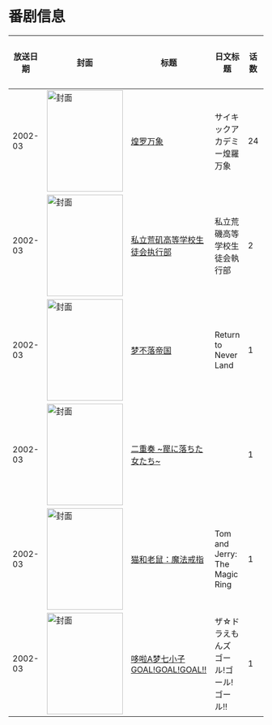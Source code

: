 # 番剧信息

|放送日期|封面|标题|日文标题|话数|评分|评分人数|
|---|---|---|---|---|---|---|
|2002-03|<img src="//lain.bgm.tv/pic/cover/c/ef/35/4210_1k11k.jpg" alt="封面" style="width:150px;height:200px;object-fit:cover;">|[煌罗万象](https://bangumi.tv/subject/4210)|サイキックアカデミー煌羅万象|24|5.5|24人评分|
|2002-03|<img src="//lain.bgm.tv/pic/cover/c/cd/f9/95526_sGw9w.jpg" alt="封面" style="width:150px;height:200px;object-fit:cover;">|[私立荒矶高等学校生徒会执行部](https://bangumi.tv/subject/95526)|私立荒磯高等学校生徒会執行部|2|6.6|26人评分|
|2002-03|<img src="//lain.bgm.tv/pic/cover/c/dc/2b/112883_tvSrX.jpg" alt="封面" style="width:150px;height:200px;object-fit:cover;">|[梦不落帝国](https://bangumi.tv/subject/112883)|Return to Never Land|1|6.9|10人评分|
|2002-03|<img src="/img/no_icon_subject.png" alt="封面" style="width:150px;height:200px;object-fit:cover;">|[二重奏 ~罠に落ちた女たち~](https://bangumi.tv/subject/156147)||1|5.2|18人评分|
|2002-03|<img src="//lain.bgm.tv/pic/cover/c/49/43/139961_9PPY2.jpg" alt="封面" style="width:150px;height:200px;object-fit:cover;">|[猫和老鼠：魔法戒指](https://bangumi.tv/subject/139961)|Tom and Jerry: The Magic Ring|1|6.9|43人评分|
|2002-03|<img src="//lain.bgm.tv/pic/cover/c/c4/1d/121746_8Yyo8.jpg" alt="封面" style="width:150px;height:200px;object-fit:cover;">|[哆啦A梦七小子GOAL!GOAL!GOAL!!](https://bangumi.tv/subject/121746)|ザ☆ドラえもんズ ゴール!ゴール!ゴール!!|1|6.4|81人评分|
